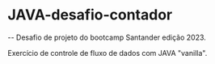 # JAVA-desafio-contador
--
Desafio de projeto do bootcamp Santander edição 2023.

Exercício de controle de fluxo de dados com JAVA "vanilla".
